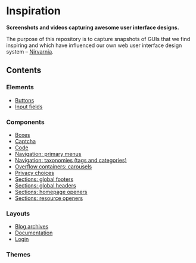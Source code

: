 # Inspiration

**Screenshots and videos capturing awesome user interface designs.**

The purpose of this repository is to capture snapshots of GUIs that we find inspiring and which have influenced our own web user interface design system – [Nirvarnia](https://github.com/nirvarnia).

## Contents

### Elements

- [Buttons](./elements/buttons)
- [Input fields](./elements/input-fields)

### Components

- [Boxes](./components/boxes)
- [Captcha](./components/captcha)
- [Code](./components/code)
- [Navigation: primary menus](./components/navigation/primary-menus)
- [Navigation: taxonomies (tags and categories)](./components/navigation/taxonomies)
- [Overflow containers: carousels](./components/overflow/carousels)
- [Privacy choices](./components/privacy-choices)
- [Sections: global footers](./components/sections/global-footers)
- [Sections: global headers](./components/sections/global-headers)
- [Sections: homepage openers](./components/sections/homepage-openers)
- [Sections: resource openers](./components/sections/resource-openers)

### Layouts

- [Blog archives](./layouts/blog-archives)
- [Documentation](./layouts/documentation)
- [Login](./layouts/login)

### Themes

